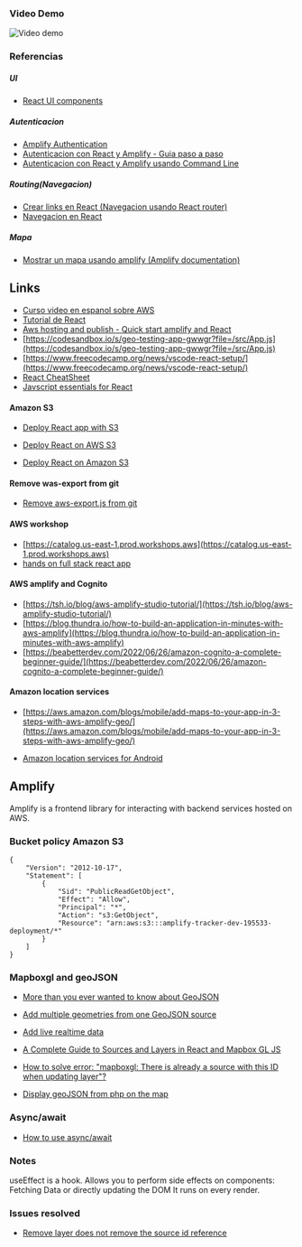 ### Video Demo

<!-- <img src='https://i.imgur.com/JPcunlC.gif' title='video demo' width='' alt='Video demo'/> -->

<img src='https://i.imgur.com/nNlDlwU.gif' title='video demo' width='' alt='Video demo'/>

### Referencias

##### UI

- [React UI components](https://ui.docs.amplify.aws/react/components/flex)

##### Autenticacion

- [Amplify Authentication](https://aws.amazon.com/blogs/mobile/amplify-uis-new-authenticator-component-makes-it-easy-to-add-customizable-login-pages-to-your-react-angular-or-vue-app/)
- [Autenticacion con React y Amplify - Guia paso a paso](https://welearncode.com/amplify-authenticator/)
- [Autenticacion con React y Amplify usando Command Line](https://blog.logrocket.com/authentication-react-aws-amplify-cognito/)

##### Routing(Navegacion)

- [Crear links en React (Navegacion usando React router)](https://stackabuse.com/programmatically-navigate-using-react-router/)
- [Navegacion en React](https://rookiecoder.medium.com/react-button-click-navigate-to-new-page-6af7397ea220)

##### Mapa

- [ Mostrar un mapa usando amplify (Amplify documentation)](https://docs.amplify.aws/lib/geo/maps/q/platform/js/)

## Links

- [Curso video en espanol sobre AWS ](https://marcia.dev/courses/sls-esp/)
- [Tutorial de React](https://ibaslogic.com/react-tutorial-for-beginners/)
- [Aws hosting and publish - Quick start amplify and React](https://docs.amplify.aws/start/getting-started/hosting/q/integration/react/)
- [https://codesandbox.io/s/geo-testing-app-gwwgr?file=/src/App.js](https://codesandbox.io/s/geo-testing-app-gwwgr?file=/src/App.js)
- [https://www.freecodecamp.org/news/vscode-react-setup/](https://www.freecodecamp.org/news/vscode-react-setup/)
- [React CheatSheet](https://www.freecodecamp.org/news/the-react-cheatsheet/#react-components)
- [Javscript essentials for React](https://www.freecodecamp.org/news/javascript-skills-you-need-for-react-practical-examples/)

#### Amazon S3

- [Deploy React app with S3](https://medium.com/dailyjs/a-guide-to-deploying-your-react-app-with-aws-s3-including-https-a-custom-domain-a-cdn-and-58245251f08)

- [Deploy React on AWS S3](https://www.cloudthat.com/resources/blog/step-by-step-guide-to-deploy-reactjs-app-on-aws-s3)

- [Deploy React on Amazon S3](https://aws.plainenglish.io/deploy-react-apps-on-amazon-s3-95bb9f5870d1)

#### Remove was-export from git

- [Remove aws-export.js from git](https://stackoverflow.com/questions/61514515/missing-aws-exports-js-always-when-building-aws-amplify-react-app-with-amplify-i)

#### AWS workshop

- [https://catalog.us-east-1.prod.workshops.aws](https://catalog.us-east-1.prod.workshops.aws)
- [hands on full stack react app](https://aws.amazon.com/getting-started/hands-on/build-react-app-amplify-graphql/?ref=gsrchandson&id=updated)

#### AWS amplify and Cognito

- [https://tsh.io/blog/aws-amplify-studio-tutorial/](https://tsh.io/blog/aws-amplify-studio-tutorial/)
- [https://blog.thundra.io/how-to-build-an-application-in-minutes-with-aws-amplify](https://blog.thundra.io/how-to-build-an-application-in-minutes-with-aws-amplify)
- [https://beabetterdev.com/2022/06/26/amazon-cognito-a-complete-beginner-guide/](https://beabetterdev.com/2022/06/26/amazon-cognito-a-complete-beginner-guide/)

#### Amazon location services

- [https://aws.amazon.com/blogs/mobile/add-maps-to-your-app-in-3-steps-with-aws-amplify-geo/](https://aws.amazon.com/blogs/mobile/add-maps-to-your-app-in-3-steps-with-aws-amplify-geo/)

- [Amazon location services for Android](https://aws.amazon.com/blogs/mobile/add-maps-to-your-android-app-with-aws-amplify-geo-powered-by-amazon-location-service/)

## Amplify

Amplify is a frontend library for interacting with backend services hosted on AWS.

### Bucket policy Amazon S3

```
{
    "Version": "2012-10-17",
    "Statement": [
        {
            "Sid": "PublicReadGetObject",
            "Effect": "Allow",
            "Principal": "*",
            "Action": "s3:GetObject",
            "Resource": "arn:aws:s3:::amplify-tracker-dev-195533-deployment/*"
        }
    ]
}
```

### Mapboxgl and geoJSON

- [More than you ever wanted to know about GeoJSON](https://macwright.com/2015/03/23/geojson-second-bite.html)
- [Add multiple geometries from one GeoJSON source](https://docs.mapbox.com/mapbox-gl-js/example/multiple-geometries/)
- [Add live realtime data](https://docs.mapbox.com/mapbox-gl-js/example/live-geojson/)
- [A Complete Guide to Sources and Layers in React and Mapbox GL JS](https://www.lostcreekdesigns.co/writing/a-complete-guide-to-sources-and-layers-in-react-and-mapbox-gl-js/)

- [How to solve error: "mapboxgl: There is already a source with this ID when updating layer"?](https://stackoverflow.com/questions/65597502/how-to-solve-error-mapboxgl-there-is-already-a-source-with-this-id-when-update)

- [Display geoJSON from php on the map](https://gis.stackexchange.com/questions/360312/how-to-display-the-geojson-from-php-on-the-map)

### Async/await

- [How to use async/await ](https://rapidapi.com/guides/fetch-api-async-await)

### Notes

useEffect is a hook.
Allows you to perform side effects on components: Fetching Data or directly updating the DOM
It runs on every render.

### Issues resolved

- [Remove layer does not remove the source id reference](https://github.com/mapbox/mapbox-gl-js/issues/9135)
